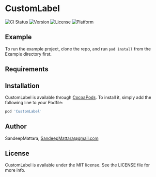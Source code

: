 # CustomLabel

[![CI Status](https://img.shields.io/travis/SandeepMattara/CustomLabel.svg?style=flat)](https://travis-ci.org/SandeepMattara/CustomLabel)
[![Version](https://img.shields.io/cocoapods/v/CustomLabel.svg?style=flat)](https://cocoapods.org/pods/CustomLabel)
[![License](https://img.shields.io/cocoapods/l/CustomLabel.svg?style=flat)](https://cocoapods.org/pods/CustomLabel)
[![Platform](https://img.shields.io/cocoapods/p/CustomLabel.svg?style=flat)](https://cocoapods.org/pods/CustomLabel)

## Example

To run the example project, clone the repo, and run `pod install` from the Example directory first.

## Requirements

## Installation

CustomLabel is available through [CocoaPods](https://cocoapods.org). To install
it, simply add the following line to your Podfile:

```ruby
pod 'CustomLabel'
```

## Author

SandeepMattara, SandeepMattara@gmail.com

## License

CustomLabel is available under the MIT license. See the LICENSE file for more info.
